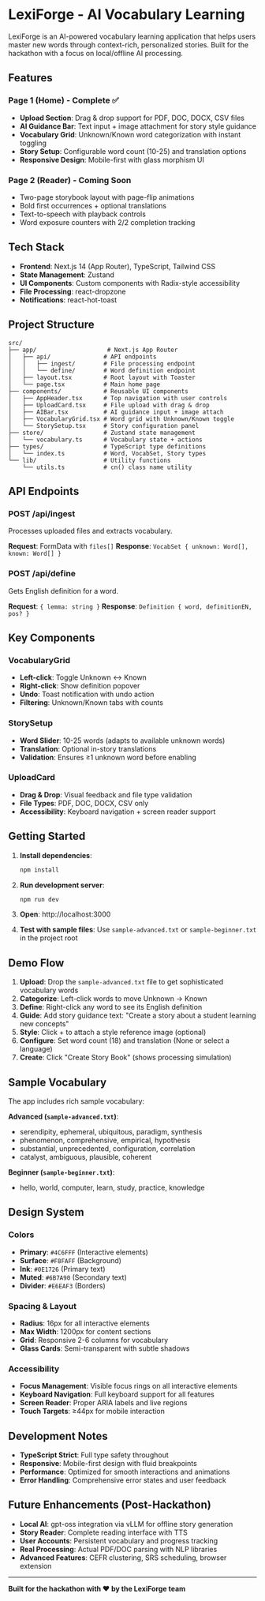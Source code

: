 # LexiForge - AI Vocabulary Learning

LexiForge is an AI-powered vocabulary learning application that helps users master new words through context-rich, personalized stories. Built for the hackathon with a focus on local/offline AI processing.

## Features

### Page 1 (Home) - Complete ✅
- **Upload Section**: Drag & drop support for PDF, DOC, DOCX, CSV files
- **AI Guidance Bar**: Text input + image attachment for story style guidance
- **Vocabulary Grid**: Unknown/Known word categorization with instant toggling
- **Story Setup**: Configurable word count (10-25) and translation options
- **Responsive Design**: Mobile-first with glass morphism UI

### Page 2 (Reader) - Coming Soon
- Two-page storybook layout with page-flip animations
- Bold first occurrences + optional translations
- Text-to-speech with playback controls
- Word exposure counters with 2/2 completion tracking

## Tech Stack

- **Frontend**: Next.js 14 (App Router), TypeScript, Tailwind CSS
- **State Management**: Zustand
- **UI Components**: Custom components with Radix-style accessibility
- **File Processing**: react-dropzone
- **Notifications**: react-hot-toast

## Project Structure

```
src/
├── app/                    # Next.js App Router
│   ├── api/               # API endpoints
│   │   ├── ingest/        # File processing endpoint
│   │   └── define/        # Word definition endpoint
│   ├── layout.tsx         # Root layout with Toaster
│   └── page.tsx           # Main home page
├── components/            # Reusable UI components
│   ├── AppHeader.tsx      # Top navigation with user controls
│   ├── UploadCard.tsx     # File upload with drag & drop
│   ├── AIBar.tsx          # AI guidance input + image attach
│   ├── VocabularyGrid.tsx # Word grid with Unknown/Known toggle
│   └── StorySetup.tsx     # Story configuration panel
├── store/                 # Zustand state management
│   └── vocabulary.ts      # Vocabulary state + actions
├── types/                 # TypeScript type definitions
│   └── index.ts           # Word, VocabSet, Story types
└── lib/                   # Utility functions
    └── utils.ts           # cn() class name utility
```

## API Endpoints

### POST /api/ingest
Processes uploaded files and extracts vocabulary.

**Request**: FormData with `files[]`
**Response**: `VocabSet { unknown: Word[], known: Word[] }`

### POST /api/define  
Gets English definition for a word.

**Request**: `{ lemma: string }`
**Response**: `Definition { word, definitionEN, pos? }`

## Key Components

### VocabularyGrid
- **Left-click**: Toggle Unknown ↔ Known
- **Right-click**: Show definition popover  
- **Undo**: Toast notification with undo action
- **Filtering**: Unknown/Known tabs with counts

### StorySetup
- **Word Slider**: 10-25 words (adapts to available unknown words)
- **Translation**: Optional in-story translations
- **Validation**: Ensures ≥1 unknown word before enabling

### UploadCard  
- **Drag & Drop**: Visual feedback and file type validation
- **File Types**: PDF, DOC, DOCX, CSV only
- **Accessibility**: Keyboard navigation + screen reader support

## Getting Started

1. **Install dependencies**:
   ```bash
   npm install
   ```

2. **Run development server**:
   ```bash
   npm run dev
   ```

3. **Open**: http://localhost:3000

4. **Test with sample files**: Use `sample-advanced.txt` or `sample-beginner.txt` in the project root

## Demo Flow

1. **Upload**: Drop the `sample-advanced.txt` file to get sophisticated vocabulary words
2. **Categorize**: Left-click words to move Unknown → Known  
3. **Define**: Right-click any word to see its English definition
4. **Guide**: Add story guidance text: "Create a story about a student learning new concepts"
5. **Style**: Click + to attach a style reference image (optional)
6. **Configure**: Set word count (18) and translation (None or select a language)
7. **Create**: Click "Create Story Book" (shows processing simulation)

## Sample Vocabulary

The app includes rich sample vocabulary:

**Advanced (`sample-advanced.txt`)**:
- serendipity, ephemeral, ubiquitous, paradigm, synthesis
- phenomenon, comprehensive, empirical, hypothesis
- substantial, unprecedented, configuration, correlation
- catalyst, ambiguous, plausible, coherent

**Beginner (`sample-beginner.txt`)**:  
- hello, world, computer, learn, study, practice, knowledge

## Design System

### Colors
- **Primary**: `#4C6FFF` (Interactive elements)
- **Surface**: `#F8FAFF` (Background)
- **Ink**: `#0E1726` (Primary text)
- **Muted**: `#6B7A90` (Secondary text)
- **Divider**: `#E6EAF3` (Borders)

### Spacing & Layout
- **Radius**: 16px for all interactive elements
- **Max Width**: 1200px for content sections  
- **Grid**: Responsive 2-6 columns for vocabulary
- **Glass Cards**: Semi-transparent with subtle shadows

### Accessibility
- **Focus Management**: Visible focus rings on all interactive elements
- **Keyboard Navigation**: Full keyboard support for all features
- **Screen Reader**: Proper ARIA labels and live regions
- **Touch Targets**: ≥44px for mobile interaction

## Development Notes

- **TypeScript Strict**: Full type safety throughout
- **Responsive**: Mobile-first design with fluid breakpoints  
- **Performance**: Optimized for smooth interactions and animations
- **Error Handling**: Comprehensive error states and user feedback

## Future Enhancements (Post-Hackathon)

- **Local AI**: gpt-oss integration via vLLM for offline story generation
- **Story Reader**: Complete reading interface with TTS
- **User Accounts**: Persistent vocabulary and progress tracking
- **Real Processing**: Actual PDF/DOC parsing with NLP libraries
- **Advanced Features**: CEFR clustering, SRS scheduling, browser extension

---

**Built for the hackathon with ❤️ by the LexiForge team**
